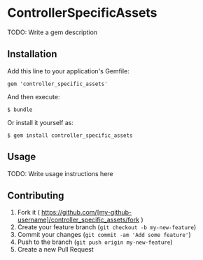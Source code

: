 # ControllerSpecificAssets

TODO: Write a gem description

## Installation

Add this line to your application's Gemfile:

    gem 'controller_specific_assets'

And then execute:

    $ bundle

Or install it yourself as:

    $ gem install controller_specific_assets

## Usage

TODO: Write usage instructions here

## Contributing

1. Fork it ( https://github.com/[my-github-username]/controller_specific_assets/fork )
2. Create your feature branch (`git checkout -b my-new-feature`)
3. Commit your changes (`git commit -am 'Add some feature'`)
4. Push to the branch (`git push origin my-new-feature`)
5. Create a new Pull Request
